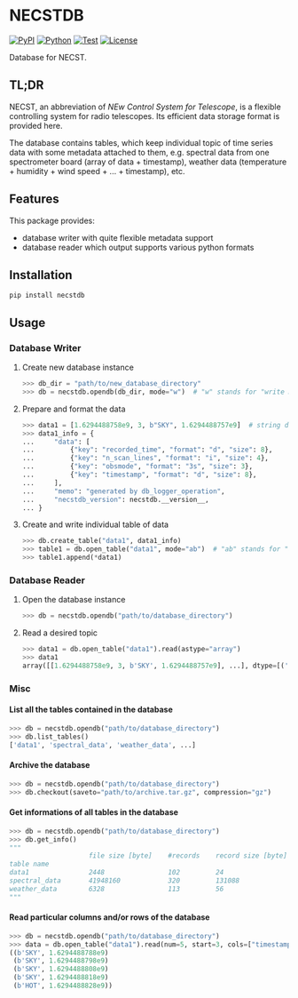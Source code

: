 # NECSTDB

[![PyPI](https://img.shields.io/pypi/v/necstdb.svg?label=PyPI&style=flat-square)](https://pypi.org/pypi/necstdb/)
[![Python](https://img.shields.io/pypi/pyversions/necstdb.svg?label=Python&color=yellow&style=flat-square)](https://pypi.org/pypi/necstdb/)
[![Test](https://img.shields.io/github/workflow/status/nanten2/necstdb/Test?logo=github&label=Test&style=flat-square)](https://github.com/ogawa-ros/necstdb/actions)
[![License](https://img.shields.io/badge/license-MIT-blue.svg?label=License&style=flat-square)](LICENSE)

Database for NECST.

## TL;DR

NECST, an abbreviation of *NEw Control System for Telescope*, is a flexible controlling system for radio telescopes. Its efficient data storage format is provided here.

The database contains tables, which keep individual topic of time series data with some metadata attached to them, e.g. spectral data from one spectrometer board (array of data + timestamp), weather data (temperature + humidity + wind speed + ... + timestamp), etc.

## Features

This package provides:

- database writer with quite flexible metadata support
- database reader which output supports various python formats

## Installation

```shell
pip install necstdb
```

## Usage

### Database Writer

1. Create new database instance

    ```python
    >>> db_dir = "path/to/new_database_directory"
    >>> db = necstdb.opendb(db_dir, mode="w")  # "w" stands for "write mode"
    ```

2. Prepare and format the data

    ```python
    >>> data1 = [1.6294488758e9, 3, b"SKY", 1.6294488757e9]  # string data are not allowed, use bytes instead
    >>> data1_info = {
    ...     "data": [
    ...         {"key": "recorded_time", "format": "d", "size": 8},
    ...         {"key": "n_scan_lines", "format": "i", "size": 4},
    ...         {"key": "obsmode", "format": "3s", "size": 3},
    ...         {"key": "timestamp", "format": "d", "size": 8},
    ...     ],
    ...     "memo": "generated by db_logger_operation",
    ...     "necstdb_version": necstdb.__version__,
    ... }
    ```

3. Create and write individual table of data

    ```python
    >>> db.create_table("data1", data1_info)
    >>> table1 = db.open_table("data1", mode="ab")  # "ab" stands for "append binary mode"
    >>> table1.append(*data1)
    ```

### Database Reader

1. Open the database instance

    ```python
    >>> db = necstdb.opendb("path/to/database_directory")
    ```

2. Read a desired topic

    ```python
    >>> data1 = db.open_table("data1").read(astype="array")
    >>> data1
    array([[1.6294488758e9, 3, b'SKY', 1.6294488757e9], ...], dtype=[('recorded_time', '<f8'), ('n_scan_lines', '<i4'), ('obsmode', '|S3'), ('timestamp', '<f8')])
    ```

### Misc

#### List all the tables contained in the database

```python
>>> db = necstdb.opendb("path/to/database_directory")
>>> db.list_tables()
['data1', 'spectral_data', 'weather_data', ...]
```

#### Archive the database

```python
>>> db = necstdb.opendb("path/to/database_directory")
>>> db.checkout(saveto="path/to/archive.tar.gz", compression="gz")
```

#### Get informations of all tables in the database

```python
>>> db = necstdb.opendb("path/to/database_directory")
>>> db.get_info()
"""
                    file size [byte]    #records    record size [byte]  format
table name
data1               2448                102         24                  di3sd
spectral_data       41948160            320         131088              d32768fd
weather_data        6328                113         56                  ddddddd
"""
```

#### Read particular columns and/or rows of the database

```python
>>> db = necstdb.opendb("path/to/database_directory")
>>> data = db.open_table("data1").read(num=5, start=3, cols=["timestamp", "obsmode"], astype="tuple")  # order of cols won't preserved
((b'SKY', 1.6294488788e9)
 (b'SKY', 1.6294488798e9)
 (b'SKY', 1.6294488808e9)
 (b'SKY', 1.6294488818e9)
 (b'HOT', 1.6294488828e9))
```
